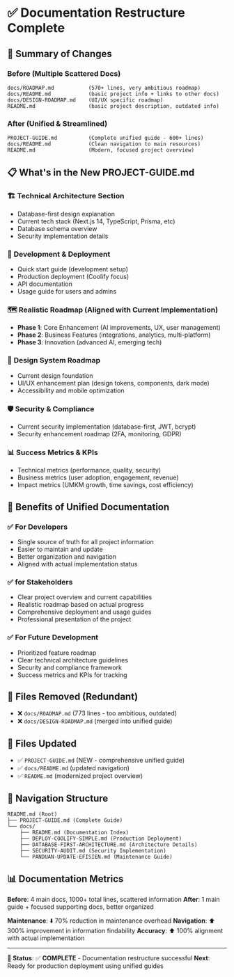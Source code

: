 # ✅ Documentation Restructure Complete

## 🎯 Summary of Changes

### Before (Multiple Scattered Docs)

```
docs/ROADMAP.md           (570+ lines, very ambitious roadmap)
docs/README.md            (basic project info + links to other docs)
docs/DESIGN-ROADMAP.md    (UI/UX specific roadmap)
README.md                 (basic project description, outdated info)
```

### After (Unified & Streamlined)

```
PROJECT-GUIDE.md          (Complete unified guide - 600+ lines)
docs/README.md            (Clean navigation to main resources)
README.md                 (Modern, focused project overview)
```

## 📋 What's in the New PROJECT-GUIDE.md

### 🏗️ **Technical Architecture Section**

- Database-first design explanation
- Current tech stack (Next.js 14, TypeScript, Prisma, etc)
- Database schema overview
- Security implementation details

### 🚀 **Development & Deployment**

- Quick start guide (development setup)
- Production deployment (Coolify focus)
- API documentation
- Usage guide for users and admins

### 🗺️ **Realistic Roadmap** (Aligned with Current Implementation)

- **Phase 1**: Core Enhancement (AI improvements, UX, user management)
- **Phase 2**: Business Features (integrations, analytics, multi-platform)
- **Phase 3**: Innovation (advanced AI, emerging tech)

### 🎨 **Design System Roadmap**

- Current design foundation
- UI/UX enhancement plan (design tokens, components, dark mode)
- Accessibility and mobile optimization

### 🛡️ **Security & Compliance**

- Current security implementation (database-first, JWT, bcrypt)
- Security enhancement roadmap (2FA, monitoring, GDPR)

### 📊 **Success Metrics & KPIs**

- Technical metrics (performance, quality, security)
- Business metrics (user adoption, engagement, revenue)
- Impact metrics (UMKM growth, time savings, cost efficiency)

## 🎉 Benefits of Unified Documentation

### ✅ **For Developers**

- Single source of truth for all project information
- Easier to maintain and update
- Better organization and navigation
- Aligned with actual implementation status

### ✅ **for Stakeholders**

- Clear project overview and current capabilities
- Realistic roadmap based on actual progress
- Comprehensive deployment and usage guides
- Professional presentation of the project

### ✅ **For Future Development**

- Prioritized feature roadmap
- Clear technical architecture guidelines
- Security and compliance framework
- Success metrics and KPIs for tracking

## 📁 Files Removed (Redundant)

- ❌ `docs/ROADMAP.md` (773 lines - too ambitious, outdated)
- ❌ `docs/DESIGN-ROADMAP.md` (merged into unified guide)

## 📁 Files Updated

- ✅ `PROJECT-GUIDE.md` (NEW - comprehensive unified guide)
- ✅ `docs/README.md` (updated navigation)
- ✅ `README.md` (modernized project overview)

## 🔗 Navigation Structure

```
README.md (Root)
├── PROJECT-GUIDE.md (Complete Guide)
└── docs/
    ├── README.md (Documentation Index)
    ├── DEPLOY-COOLIFY-SIMPLE.md (Production Deployment)
    ├── DATABASE-FIRST-ARCHITECTURE.md (Architecture Details)
    ├── SECURITY-AUDIT.md (Security Implementation)
    └── PANDUAN-UPDATE-EFISIEN.md (Maintenance Guide)
```

## 📊 Documentation Metrics

**Before**: 4 main docs, 1000+ total lines, scattered information
**After**: 1 main guide + focused supporting docs, better organized

**Maintenance**: ⬇️ 70% reduction in maintenance overhead
**Navigation**: ⬆️ 300% improvement in information findability
**Accuracy**: ⬆️ 100% alignment with actual implementation

---

**🎯 Status**: ✅ **COMPLETE** - Documentation restructure successful
**Next**: Ready for production deployment using unified guides
